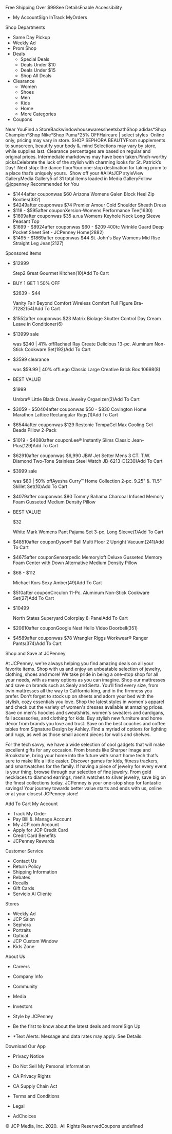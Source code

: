 Free Shipping Over $99See DetailsEnable Accessibility

*   My AccountSign InTrack MyOrders

Shop Departments

*   Same Day Pickup
*   Weekly Ad
*   Prom Shop
*   Deals
    *   Special Deals
    *   Deals Under $10
    *   Deals Under $15
    *   Shop All Deals
*   Clearance
    *   Women
    *   Shoes
    *   Men
    *   Kids
    *   Home
    *   More Categories
*   Coupons

Near YouFind a StoreBackwindowhousewaressheetsbathShop adidas\*Shop Champion\*Shop Nike\*Shop Puma\*25% OFFHaircare | select styles  Online only, pricing may vary in store. SHOP SEPHORA BEAUTYFrom supplements to sunscreen, beautify your body &. mind Selections may vary by store, while supplies last. Clearance percentages are based on regular and original prices. Intermediate markdowns may have been taken.Pinch-worthy picksCelebrate the luck of the stylish with charming looks for St. Patrick’s Day!  Next stop: the dance floorYour one-stop destination for taking prom to a place that’s uniquely yours.  Show off your #AllAtJCP styleView GalleryMedia Gallery5 of 31 total items loaded in Media GalleryFollow @jcpenney Recommended for You

*   $1444after couponwas $60 Arizona Womens Galen Block Heel Zip Booties(332)
*   $4249after couponwas $74 Premier Amour Cold Shoulder Sheath Dress
*   $118 - $595after couponXersion-Womens Performance Tee(1630)
*   $1699after couponwas $35 a.n.a Womens Keyhole Neck Long Sleeve Peasant Top
*   $1699 - $8924after couponwas $60 - $209 400tc Wrinkle Guard Deep Pocket Sheet Set - JCPenney Home(2882)
*   $1495 - $1869after couponwas $44 St. John's Bay Womens Mid Rise Straight Leg Jean(2127)

Sponsored Items

*   $12999
    
    Step2 Great Gourmet Kitchen(10)Add To Cart
*   BUY 1 GET 1 50% OFF
    
    $2639 - $44
    
    Vanity Fair Beyond Comfort Wireless Comfort Full Figure Bra-71282(54)Add To Cart
*   $1552after couponwas $23 Matrix Biolage 3butter Control Day Cream Leave in Conditioner(6)
*   $13999 sale
    
    was $240 | 41% offRachael Ray Create Delicious 13-pc. Aluminum Non-Stick Cookware Set(192)Add To Cart
*   $3599 clearance
    
    was $59.99 | 40% offLego Classic Large Creative Brick Box 10698(8)
*   BEST VALUE!
    
    $1999
    
    Umbra® Little Black Dress Jewelry Organizer(2)Add To Cart
*   $3059 - $50404after couponwas $50 - $830 Covington Home Marathon Lattice Rectangular Rugs(1)Add To Cart
*   $6544after couponwas $129 Restonic TempaGel Max Cooling Gel Beads Pillow 2-Pack
*   $1019 - $4080after couponLee® Instantly Slims Classic Jean- Plus(129)Add To Cart
*   $62910after couponwas $6,990 JBW Jet Setter Mens 3 CT. T.W. Diamond Two-Tone Stainless Steel Watch JB-6213-D(230)Add To Cart
*   $3999 sale
    
    was $80 | 50% offAyesha Curry™ Home Collection 2-pc. 9.25" &. 11.5" Skillet Set(10)Add To Cart
*   $4079after couponwas $80 Tommy Bahama Charcoal Infused Memory Foam Gusseted Medium Density Pillow
*   BEST VALUE!
    
    $32
    
    White Mark Womens Pant Pajama Set 3-pc. Long Sleeve(1)Add To Cart
*   $48510after couponDyson® Ball Multi Floor 2 Upright Vacuum(241)Add To Cart
*   $4675after couponSensorpedic Memoryloft Deluxe Gusseted Memory Foam Center with Down Alternative Medium Density Pillow
*   $68 - $112
    
    Michael Kors Sexy Amber(49)Add To Cart
*   $510after couponCirculon 11-Pc. Aluminum Non-Stick Cookware Set(27)Add To Cart
*   $10499
    
    North States Superyard Colorplay 8-PanelAdd To Cart
*   $20610after couponGoogle Nest Hello Video Doorbell(351)
*   $4589after couponwas $78 Wrangler Riggs Workwear® Ranger Pants(374)Add To Cart

Shop and Save at JCPenney

At JCPenney, we're always helping you find amazing deals on all your favorite items. Shop with us and enjoy an unbeatable selection of jewelry, clothing, shoes and more! We take pride in being a one-stop shop for all your needs, with as many options as you can imagine. Shop our mattresses and save on brands such as Sealy and Serta. You’ll find every size, from twin mattresses all the way to California king, and in the firmness you prefer. Don’t forget to stock up on sheets and adorn your bed with the stylish, cozy essentials you love. Shop the latest styles in women's apparel and check out the variety of women's dresses available at amazing prices. Save on men's hoodies and sweatshirts, women's sweaters and cardigans, fall accessories, and clothing for kids. Buy stylish new furniture and home décor from brands you love and trust. Save on the best couches and coffee tables from Signature Design by Ashley. Find a myriad of options for lighting and rugs, as well as those small accent pieces for walls and shelves.

  

For the tech savvy, we have a wide selection of cool gadgets that will make excellent gifts for any occasion. From brands like Sharper Image and Brookstone, bring your home into the future with smart home tech that’s sure to make life a little easier. Discover games for kids, fitness trackers, and smartwatches for the family. If having a piece of jewelry for every event is your thing, browse through our selection of fine jewelry. From gold necklaces to diamond earrings, men’s watches to silver jewelry, save big on the finest collections today. JCPenney is your one-stop shop for fantastic savings! Your journey towards better value starts and ends with us, online or at your closest JCPenney store!

  
Add To Cart My Account

*   Track My Order
*   Pay Bill &. Manage Account
*   My JCP.com Account
*   Apply for JCP Credit Card
*   Credit Card Benefits
*   JCPenney Rewards

Customer Service

*   Contact Us
*   Return Policy
*   Shipping Information
*   Rebates
*   Recalls
*   Gift Cards
*   Servicio Al Cliente

Stores

*   Weekly Ad
*   JCP Salon
*   Sephora
*   Portraits
*   Optical
*   JCP Custom Window
*   Kids Zone

About Us

*   Careers
*   Company Info
*   Community
*   Media
*   Investors
*   Style by JCPenney

*   Be the first to know about the latest deals and more!Sign Up
*   \*Text Alerts: Message and data rates may apply. See Details.

Download Our App

*   Privacy Notice
*   Do Not Sell My Personal Information
*   CA Privacy Rights
*   CA Supply Chain Act

*   Terms and Conditions
*   Legal
*   AdChoices

© JCP Media, Inc. 2020.  All Rights ReservedCoupons undefined
